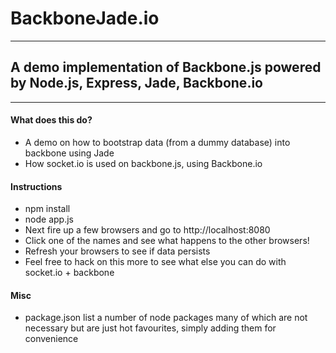 # BackboneJade.io
---
## A demo implementation of Backbone.js powered by Node.js, Express, Jade, Backbone.io
---
#### What does this do?
* A demo on how to bootstrap data (from a dummy database) into backbone using Jade
* How socket.io is used on backbone.js, using Backbone.io

#### Instructions
* npm install
* node app.js
* Next fire up a few browsers and go to http://localhost:8080
* Click one of the names and see what happens to the other browsers!
* Refresh your browsers to see if data persists
* Feel free to hack on this more to see what else you can do with socket.io + backbone

#### Misc
* package.json list a number of node packages many of which are not necessary but are just hot favourites, simply adding them for convenience